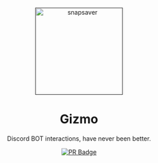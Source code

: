 <p align="center">
    <a href="">
        <!-- update logo -->
        <img alt="snapsaver" src="https://i.ibb.co/ZTGg9B6/circle-cropped-15.png" width ="200">
    </a>
</p>

<h1 align="center">
    Gizmo
</h1>

<p align="center">
    Discord BOT interactions, have never been better.
</p>

<p align = "center">
    <a href="http://makeapullrequest.com" target="_blank"><img alt="PR Badge" src="https://img.shields.io/badge/PRs-welcome-brightgreen.svg?style=flat-square"></a>
</p>
